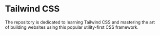 # Tailwind CSS

The repository is dedicated to learning Tailwind CSS and mastering the art of building websites using this popular utility-first CSS framework.

